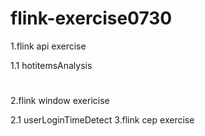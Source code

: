 # flink-exercise0730
1.flink api exercise

1.1 hotitemsAnalysis
#
2.flink window exericise

  2.1 userLoginTimeDetect
3.flink cep exercise